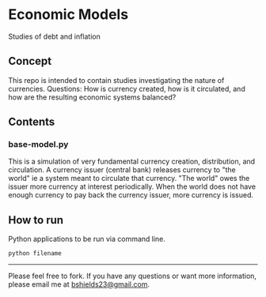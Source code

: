 Economic Models
=====================================

Studies of debt and inflation

Concept
----------------

This repo is intended to contain studies investigating the nature of currencies. Questions: How is currency created, how is it circulated, and how are the resulting economic systems balanced?

Contents
----------------

### base-model.py

This is a simulation of very fundamental currency creation, distribution, and circulation. A currency issuer (central bank) releases currency to "the world" ie a system meant to circulate that currency. "The world" owes the issuer more currency at interest periodically. When the world does not have enough currency to pay back the currency issuer, more currency is issued.


How to run
-------

Python applications to be run via command line.

```bash
python filename
```

-----------

Please feel free to fork. If you have any questions or want more information, please email me at bshields23@gmail.com.
